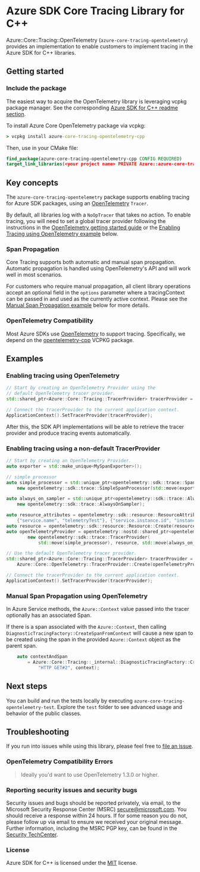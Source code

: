 # Azure SDK Core Tracing Library for C++

Azure::Core::Tracing::OpenTelemetry (`azure-core-tracing-opentelemetry`) provides an implementation
to enable customers to implement tracing in the Azure SDK for C++ libraries.

## Getting started

### Include the package

The easiest way to acquire the OpenTelemetry library is leveraging vcpkg package manager. See the corresponding [Azure SDK for C++ readme section][azsdk_vcpkg_install].

To install Azure Core OpenTelemetry package via vcpkg:

```cmd
> vcpkg install azure-core-tracing-opentelemetry-cpp
```

Then, use in your CMake file:

```CMake
find_package(azure-core-tracing-opentelemetry-cpp CONFIG REQUIRED)
target_link_libraries(<your project name> PRIVATE Azure::azure-core-tracing-opentelemetry)
```

## Key concepts

The `azure-core-tracing-opentelemetry` package supports enabling tracing for Azure SDK packages, using an [OpenTelemetry](https://opentelemetry.io/) `Tracer`.

By default, all libraries log with a `NoOpTracer` that takes no action. To enable tracing, you will need to set a global tracer provider following the instructions in the [OpenTelemetry getting started guide](https://opentelemetry-cpp.readthedocs.io/en/latest/api/GettingStarted.html) or the [Enabling Tracing using OpenTelemetry example](#enabling-tracing-using-opentelemetry) below.

### Span Propagation

Core Tracing supports both automatic and manual span propagation. Automatic propagation is handled using OpenTelemetry's API and will work well in most scenarios.

For customers who require manual propagation, all client library operations accept an optional field in the `options` parameter where a tracingContext can 
be passed in and used as the currently active context. Please see the [Manual Span Propagation example](#manual-span-propagation-using-opentelemetry) 
below for more details.

### OpenTelemetry Compatibility

Most Azure SDKs use [OpenTelemetry](https://opentelemetry.io/) to support tracing. Specifically, we depend on 
the [opentelemetry-cpp](https://github.com/open-telemetry/opentelemetry-cpp/blob/main/docs/building-with-vcpkg.md) VCPKG package.


## Examples

### Enabling tracing using OpenTelemetry

```cpp
// Start by creating an OpenTelemetry Provider using the
// default OpenTelemetry tracer provider.
std::shared_ptr<Azure::Core::Tracing::TracerProvider> tracerProvider = Azure::Core::OpenTelemetry::TracerProvider::Create();

// Connect the tracerProvider to the current application context.
ApplicationContext().SetTracerProvider(tracerProvider);
```

After this, the SDK API implementations will be able to retrieve the tracer provider and produce tracing events automatically.

### Enabling tracing using a non-default TracerProvider

```cpp
// Start by creating an OpenTelemetry Provider.
auto exporter = std::make_unique<MySpanExporter>();

// simple processor
auto simple_processor = std::unique_ptr<opentelemetry::sdk::trace::SpanProcessor>(
    new opentelemetry::sdk::trace::SimpleSpanProcessor(std::move(exporter)));

auto always_on_sampler = std::unique_ptr<opentelemetry::sdk::trace::AlwaysOnSampler>(
    new opentelemetry::sdk::trace::AlwaysOnSampler);

auto resource_attributes = opentelemetry::sdk::resource::ResourceAttributes{
    {"service.name", "telemetryTest"}, {"service.instance.id", "instance-1"}};
auto resource = opentelemetry::sdk::resource::Resource::Create(resource_attributes);
auto openTelemetryProvider = opentelemetry::nostd::shared_ptr<opentelemetry::trace::TracerProvider>(
        new opentelemetry::sdk::trace::TracerProvider(
            std::move(simple_processor), resource, std::move(always_on_sampler)));

// Use the default OpenTelemetry tracer provider.
std::shared_ptr<Azure::Core::Tracing::TracerProvider> tracerProvider = 
    Azure::Core::OpenTelemetry::TracerProvider::Create(openTelemetryProvider);

// Connect the tracerProvider to the current application context.
ApplicationContext().SetTracerProvider(tracerProvider);
```

### Manual Span Propagation using OpenTelemetry

In Azure Service methods, the `Azure::Context` value passed into the tracer optionally has an associated Span.

If there is a span associated with the `Azure::Context`, then calling `DiagnosticTracingFactory::CreateSpanFromContext` will
cause a new span to be created using the span in the provided `Azure::Context` object as the parent span.

```cpp
    auto contextAndSpan
        = Azure::Core::Tracing::_internal::DiagnosticTracingFactory::CreateSpanFromContext(
            "HTTP GET#2", context);
```


## Next steps

You can build and run the tests locally by executing `azure-core-tracing-opentelemetry-test`. Explore the `test` folder to see advanced usage and behavior of the public classes.

## Troubleshooting

If you run into issues while using this library, please feel free to [file an issue](https://github.com/Azure/azure-sdk-for-cpp/issues/new).

### OpenTelemetry Compatibility Errors


> Ideally you'd want to use OpenTelemetry 1.3.0 or higher.

<!-- ### Community-->

### Reporting security issues and security bugs

Security issues and bugs should be reported privately, via email, to the Microsoft Security Response Center (MSRC) <secure@microsoft.com>. You should receive a response within 24 hours. If for some reason you do not, please follow up via email to ensure we received your original message. Further information, including the MSRC PGP key, can be found in the [Security TechCenter](https://www.microsoft.com/msrc/faqs-report-an-issue).

### License

Azure SDK for C++ is licensed under the [MIT](https://github.com/Azure/azure-sdk-for-cpp/blob/main/LICENSE.txt) license.

<!-- LINKS -->
[azsdk_vcpkg_install]: https://github.com/Azure/azure-sdk-for-cpp#download--install-the-sdk
[azure_sdk_for_cpp_contributing]: https://github.com/Azure/azure-sdk-for-cpp/blob/main/CONTRIBUTING.md
[azure_sdk_for_cpp_contributing_developer_guide]: https://github.com/Azure/azure-sdk-for-cpp/blob/main/CONTRIBUTING.md#developer-guide
[azure_sdk_for_cpp_contributing_pull_requests]: https://github.com/Azure/azure-sdk-for-cpp/blob/main/CONTRIBUTING.md#pull-requests
[azure_sdk_cpp_development_guidelines]: https://azure.github.io/azure-sdk/cpp_introduction.html
[azure_cli]: https://learn.microsoft.com/cli/azure
[azure_pattern_circuit_breaker]: https://learn.microsoft.com/azure/architecture/patterns/circuit-breaker
[azure_pattern_retry]: https://learn.microsoft.com/azure/architecture/patterns/retry
[azure_portal]: https://portal.azure.com
[azure_sub]: https://azure.microsoft.com/free/
[c_compiler]: https://visualstudio.microsoft.com/vs/features/cplusplus/
[cloud_shell]: https://learn.microsoft.com/azure/cloud-shell/overview
[cloud_shell_bash]: https://shell.azure.com/bash

